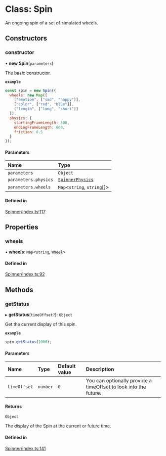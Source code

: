 # Class: Spin

An ongoing spin of a set of simulated wheels.

## Constructors

### constructor

• **new Spin**(`parameters`)

The basic constructor.

**`example`**
```js
const spin = new Spin({
  wheels: new Map([
    ["emotion", ["sad", "happy"]],
    ["color", ["red", "blue"]],
    ["length", ["long", "short"]]
  ]),
  physics: {
    startingFrameLength: 300,
    endingFrameLength: 600,
    friction: 0.5
  }
});
```

#### Parameters

| Name | Type |
| :------ | :------ |
| `parameters` | `Object` |
| `parameters.physics` | [`SpinnerPhysics`](https://github.com/daniellacosse/idea-spinner/tree/main/packages/spinner/docs/interfaces/SpinnerPhysics.md) |
| `parameters.wheels` | `Map`<`string`, `string`[]\> |

#### Defined in

[Spinner/index.ts:117](https://github.com/daniellacosse/idea-spinner/blob/c20a4a0/packages/spinner/Spinner/index.ts#L117)

## Properties

### wheels

• **wheels**: `Map`<`string`, [`Wheel`](https://github.com/daniellacosse/idea-spinner/tree/main/packages/spinner/docs/classes/Wheel.md)\>

#### Defined in

[Spinner/index.ts:92](https://github.com/daniellacosse/idea-spinner/blob/c20a4a0/packages/spinner/Spinner/index.ts#L92)

## Methods

### getStatus

▸ **getStatus**(`timeOffset?`): `Object`

Get the current display of this spin.

**`example`**
```js
spin.getStatus(1000);
```

#### Parameters

| Name | Type | Default value | Description |
| :------ | :------ | :------ | :------ |
| `timeOffset` | `number` | `0` | You can optionally provide a  timeOffset to look into the future. |

#### Returns

`Object`

The display of the Spin at the current or future time.

#### Defined in

[Spinner/index.ts:141](https://github.com/daniellacosse/idea-spinner/blob/c20a4a0/packages/spinner/Spinner/index.ts#L141)
